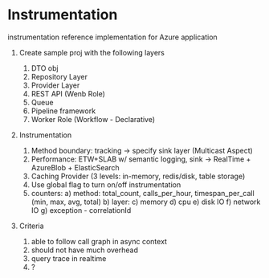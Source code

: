 # Instrumentation
instrumentation reference implementation for Azure application

1. Create sample proj with the following layers
	1) DTO obj
	2) Repository Layer
	3) Provider Layer
	4) REST API (Wenb Role)
	5) Queue
	6) Pipeline framework
	7) Worker Role (Workflow - Declarative)

2. Instrumentation
	1) Method boundary: tracking -> specify sink layer (Multicast Aspect)
	2) Performance: ETW+SLAB w/ semantic logging, sink -> RealTime + AzureBlob + ElasticSearch
	3) Caching Provider (3 levels: in-memory, redis/disk, table storage)
	4) Use global flag to turn on/off instrumentation
	5) counters: 
		a) method: total_count, calls_per_hour, timespan_per_call (min, max, avg, total)
		b) layer: 
		c) memory
		d) cpu
		e) disk IO
		f) network IO
		g) exception - correlationId

3. Criteria
	1) able to follow call graph in async context
	2) should not have much overhead
	3) query trace in realtime
	4) ?
